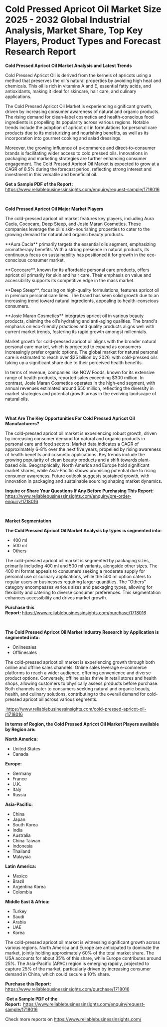 <p><h1>Cold Pressed Apricot Oil Market Size 2025 - 2032 Global Industrial Analysis, Market Share, Top Key Players, Product Types and Forecast Research Report</h1></p><p><strong>Cold Pressed Apricot Oil Market Analysis and Latest Trends</strong></p>
<p><p>Cold Pressed Apricot Oil is derived from the kernels of apricots using a method that preserves the oil's natural properties by avoiding high heat and chemicals. This oil is rich in vitamins A and E, essential fatty acids, and antioxidants, making it ideal for skincare, hair care, and culinary applications. </p><p>The Cold Pressed Apricot Oil Market is experiencing significant growth, driven by increasing consumer awareness of natural and organic products. The rising demand for clean-label cosmetics and health-conscious food ingredients is propelling its popularity across various regions. Notable trends include the adoption of apricot oil in formulations for personal care products due to its moisturizing and nourishing benefits, as well as its incorporation into gourmet cooking and salad dressings.</p><p>Moreover, the growing influence of e-commerce and direct-to-consumer brands is facilitating wider access to cold pressed oils. Innovations in packaging and marketing strategies are further enhancing consumer engagement. The Cold Pressed Apricot Oil Market is expected to grow at a CAGR of 8.5% during the forecast period, reflecting strong interest and investment in this versatile and beneficial oil.</p></p>
<p><strong>Get a Sample PDF of the Report:&nbsp;</strong> <a href="https://www.reliablebusinessinsights.com/enquiry/request-sample/1718016?utm_campaign=39&utm_medium=2&utm_source=Github&utm_content=ia&utm_term=07022025&utm_id=cold-pressed-apricot-oil">https://www.reliablebusinessinsights.com/enquiry/request-sample/1718016</a></p>
<p>&nbsp;</p>
<p><strong>Cold Pressed Apricot Oil Major Market Players</strong></p>
<p><p>The cold-pressed apricot oil market features key players, including Aura Cacia, Cococare, Deep Steep, and Josie Maran Cosmetics. These companies leverage the oil's skin-nourishing properties to cater to the growing demand for natural and organic beauty products.</p><p>**Aura Cacia** primarily targets the essential oils segment, emphasizing aromatherapy benefits. With a strong presence in natural products, its continuous focus on sustainability has positioned it for growth in the eco-conscious consumer market.</p><p>**Cococare**, known for its affordable personal care products, offers apricot oil primarily for skin and hair care. Their emphasis on value and accessibility supports its competitive edge in the mass market.</p><p>**Deep Steep**, focusing on high-quality formulations, features apricot oil in premium personal care lines. The brand has seen solid growth due to an increasing trend toward natural ingredients, appealing to health-conscious consumers.</p><p>**Josie Maran Cosmetics** integrates apricot oil in various beauty products, claiming the oil’s hydrating and anti-aging qualities. The brand's emphasis on eco-friendly practices and quality products aligns well with current market trends, fostering its rapid growth amongst millennials.</p><p>Market growth for cold-pressed apricot oil aligns with the broader natural personal care market, which is projected to expand as consumers increasingly prefer organic options. The global market for natural personal care is estimated to reach over $25 billion by 2026, with cold-pressed oils taking up a significant share due to their perceived health benefits.</p><p>In terms of revenue, companies like NOW Foods, known for its extensive range of health products, reported sales exceeding $300 million. In contrast, Josie Maran Cosmetics operates in the high-end segment, with annual revenues estimated around $50 million, reflecting the diversity in market strategies and potential growth areas in the evolving landscape of natural oils.</p></p>
<p>&nbsp;</p>
<p><strong>What Are The Key Opportunities For Cold Pressed Apricot Oil Manufacturers?</strong></p>
<p><p>The cold-pressed apricot oil market is experiencing robust growth, driven by increasing consumer demand for natural and organic products in personal care and food sectors. Market data indicates a CAGR of approximately 6-8% over the next five years, propelled by rising awareness of health benefits and cosmetic applications. Key trends include the growing popularity of clean beauty products and a shift towards plant-based oils. Geographically, North America and Europe hold significant market shares, while Asia-Pacific shows promising potential due to rising consumer awareness. Future outlook suggests sustained growth, with innovation in packaging and sustainable sourcing shaping market dynamics.</p></p>
<p><strong>Inquire or Share Your Questions If Any Before Purchasing This Report:</strong> <a href="https://www.reliablebusinessinsights.com/enquiry/pre-order-enquiry/1718016?utm_campaign=39&utm_medium=2&utm_source=Github&utm_content=ia&utm_term=07022025&utm_id=cold-pressed-apricot-oil">https://www.reliablebusinessinsights.com/enquiry/pre-order-enquiry/1718016</a></p>
<p>&nbsp;</p>
<p><strong>Market Segmentation</strong></p>
<p><strong>The Cold Pressed Apricot Oil Market Analysis by types is segmented into:</strong></p>
<p><ul><li>400 ml</li><li>500 ml</li><li>Others</li></ul></p>
<p><p>The cold-pressed apricot oil market is segmented by packaging sizes, primarily including 400 ml and 500 ml variants, alongside other sizes. The 400 ml format appeals to consumers seeking a moderate supply for personal use or culinary applications, while the 500 ml option caters to regular users or businesses requiring larger quantities. The "Others" category encompasses various sizes and packaging types, allowing for flexibility and catering to diverse consumer preferences. This segmentation enhances accessibility and drives market growth.</p></p>
<p><strong>Purchase this Report:&nbsp;</strong><a href="https://www.reliablebusinessinsights.com/purchase/1718016?utm_campaign=39&utm_medium=2&utm_source=Github&utm_content=ia&utm_term=07022025&utm_id=cold-pressed-apricot-oil">https://www.reliablebusinessinsights.com/purchase/1718016</a></p>
<p>&nbsp;</p>
<p><strong>The Cold Pressed Apricot Oil Market Industry Research by Application is segmented into:</strong></p>
<p><ul><li>Onlinesales</li><li>Offlinesales</li></ul></p>
<p><p>The cold-pressed apricot oil market is experiencing growth through both online and offline sales channels. Online sales leverage e-commerce platforms to reach a wider audience, offering convenience and diverse product options. Conversely, offline sales thrive in retail stores and health shops, allowing customers to physically assess products before purchase. Both channels cater to consumers seeking natural and organic beauty, health, and culinary solutions, contributing to the overall demand for cold-pressed apricot oil across various segments.</p></p>
<p><a href="https://www.reliablebusinessinsights.com/cold-pressed-apricot-oil-r1718016?utm_campaign=39&utm_medium=2&utm_source=Github&utm_content=ia&utm_term=07022025&utm_id=cold-pressed-apricot-oil">&nbsp;https://www.reliablebusinessinsights.com/cold-pressed-apricot-oil-r1718016</a></p>
<p><strong>In terms of Region, the Cold Pressed Apricot Oil Market Players available by Region are:</strong></p>
<p>
    <p> <strong> North America: </strong>
        <ul>
            <li>United States</li>
            <li>Canada</li>
        </ul>
        </p> 
    <p> <strong> Europe: </strong>
        <ul>
            <li>Germany</li>
            <li>France</li>
            <li>U.K.</li>
            <li>Italy</li>
            <li>Russia</li>
        </ul>
        </p> 
    <p> <strong> Asia-Pacific: </strong>
        <ul>
            <li>China</li>
            <li>Japan</li>
            <li>South Korea</li>
            <li>India</li>
            <li>Australia</li>
            <li>China Taiwan</li>
            <li>Indonesia</li>
            <li>Thailand</li>
            <li>Malaysia</li>
        </ul>
        </p> 
    <p> <strong> Latin America: </strong>
        <ul>
            <li>Mexico</li>
            <li>Brazil</li>
            <li>Argentina Korea</li>
            <li>Colombia</li>
        </ul>
        </p> 
    <p> <strong> Middle East & Africa: </strong>
        <ul>
            <li>Turkey</li>
            <li>Saudi</li>
            <li>Arabia</li>
            <li>UAE</li>
            <li>Korea</li>
        </ul>
    </p>
    </p>
<p><p>The cold-pressed apricot oil market is witnessing significant growth across various regions. North America and Europe are anticipated to dominate the market, jointly holding approximately 60% of the total market share. The USA accounts for about 35% of this share, while Europe contributes around 25%. The Asia-Pacific (APAC) region is emerging rapidly, projected to capture 25% of the market, particularly driven by increasing consumer demand in China, which could secure a 10% share.</p></p>
<p><strong>Purchase this Report: </strong><a href="https://www.reliablebusinessinsights.com/purchase/1718016?utm_campaign=39&utm_medium=2&utm_source=Github&utm_content=ia&utm_term=07022025&utm_id=cold-pressed-apricot-oil">https://www.reliablebusinessinsights.com/purchase/1718016</a></p>
<p>&nbsp;<strong>Get a Sample PDF of the Report:&nbsp;&nbsp;</strong><a href="https://www.reliablebusinessinsights.com/enquiry/request-sample/1718016?utm_campaign=39&utm_medium=2&utm_source=Github&utm_content=ia&utm_term=07022025&utm_id=cold-pressed-apricot-oil">https://www.reliablebusinessinsights.com/enquiry/request-sample/1718016</a></p>
<p><strong></strong></p>
<p>Check more reports on <a href="https://www.reliablebusinessinsights.com/?utm_campaign=39&utm_medium=2&utm_source=Github&utm_content=ia&utm_term=07022025&utm_id=cold-pressed-apricot-oil">https://www.reliablebusinessinsights.com/</a></p>